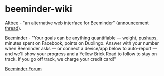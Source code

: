 # beeminder-wiki

[Altbee](https://altbee.aeonc.com/) - "an alternative web interface for Beeminder" ([announcement thread](https://forum.beeminder.com/t/altbee-the-alternative-beeminder-web-interface/7315)).

[Beeminder](https://www.beeminder.com/home) - "Your goals can be anything quantifiable — weight, pushups, minutes spent on Facebook, points on Duolingo. Answer with your number when Beeminder asks — or connect a device/app below to auto-report — and we'll show your progress and a Yellow Brick Road to follow to stay on track. If you go off track, we charge your credit card!"

[Beeminder Forum](https://forum.beeminder.com/)
